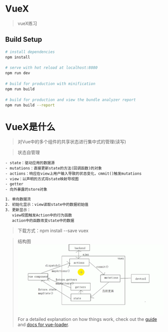 # VueX

> vueX练习

## Build Setup

``` bash
# install dependencies
npm install

# serve with hot reload at localhost:8080
npm run dev

# build for production with minification
npm run build

# build for production and view the bundle analyzer report
npm run build --report
```
# VueX是什么
>对Vue中的多个组件的共享状态进行集中式的管理(读写)

>状态自管理
```
- state：驱动应用的数据源
- mutations：直接更新state的方法(回调函数)的对象
- actions：响应在view上用户输入导致的状态变化，cmmit()触发mutations
- view：以声明的方式将state映射导视图
- getter
- 向外暴露的store对象
```
```
1. 单向数据流
2. 初始化显示：view读取state中的数据初始值
3. 更新显示：
   view视图触发Action中的行为函数
   action中的函数改变state中的数据 
```
>下载方式：npm install --save vuex

>结构图
![Image text](https://raw.githubusercontent.com/whli1/VueX-/master/static/vuex.jpg)
For a detailed explanation on how things work, check out the [guide](http://vuejs-templates.github.io/webpack/) and [docs for vue-loader](http://vuejs.github.io/vue-loader).
